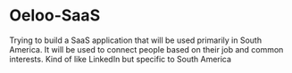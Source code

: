 # Oeloo-SaaS
Trying to build a SaaS application that will be used primarily in South America. It will be used to connect people based on their job and common interests. Kind of like LinkedIn but specific to South America
